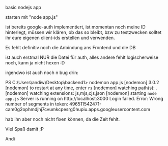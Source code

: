 basic nodejs app

starten mit "node app.js"

ist bereits google-auth implementiert, ist momentan noch meine ID hinterlegt, müssen wir klären, ob das so bleibt, bzw zu testzwecken solltet ihr eure eigenen client-ids erstellen und verwenden.

Es fehlt definitiv noch die Anbindung ans Frontend und die DB

ist auch erstmal NUR die Datei für auth, alles andere fehlt logischerweise noch, kann ja nicht hexen :D

irgendwo ist auch noch n bug drin:

PS C:\Users\andiw\Desktop\backend1> nodemon app.js
[nodemon] 3.0.2
[nodemon] to restart at any time, enter `rs`
[nodemon] watching path(s): *.*
[nodemon] watching extensions: js,mjs,cjs,json
[nodemon] starting `node app.js`
Server is running on http://localhost:3000
Login failed. Error: Wrong number of segments in token: 496511542471-cam0g2ophmdjhj7cvumkcpesrg0hupiu.apps.googleusercontent.com


hab ihn aber noch nicht fixen können, da die Zeit fehlt.



Viel Spaß damit ;P

Andi